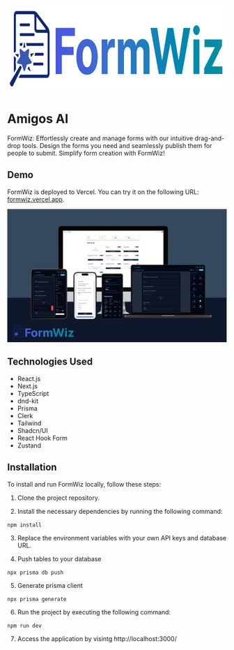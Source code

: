 <div align="center">
  <img src="public/logo-dark.png" height="200px" />
</div>

# Amigos AI

FormWiz: Effortlessly create and manage forms with our intuitive drag-and-drop tools. Design the forms you need and seamlessly publish them for people to submit. Simplify form creation with FormWiz!

## Demo

FormWiz is deployed to Vercel. You can try it on the following URL: [formwiz.vercel.app](https://formwiz.vercel.app/).

<div align="center">
  <img src="public/mockup.png" />
</div>

## Technologies Used

- React.js
- Next.js
- TypeScript
- dnd-kit
- Prisma
- Clerk
- Tailwind
- Shadcn/UI
- React Hook Form
- Zustand

## Installation

To install and run FormWiz locally, follow these steps:

1. Clone the project repository.

2. Install the necessary dependencies by running the following command:

```
npm install
```

3. Replace the environment variables with your own API keys and database URL.

4. Push tables to your database

```
npx prisma db push
```

5. Generate prisma client

```
npx prisma generate
```

6. Run the project by executing the following command:

```
npm run dev
```

7. Access the application by visintg http://localhost:3000/
